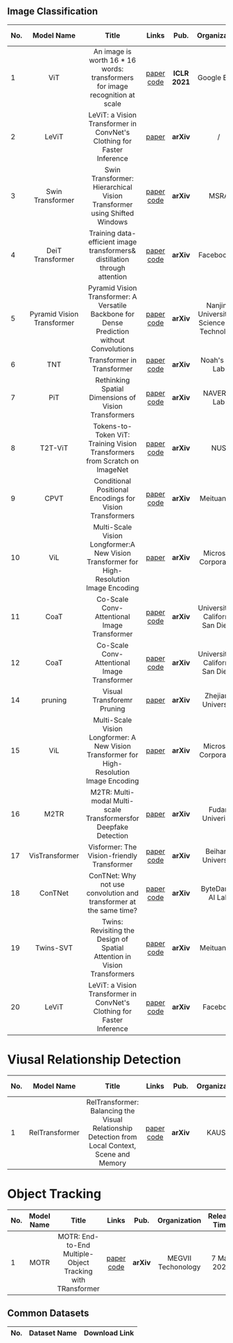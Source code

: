 ## Image Classification

|No.  |Model Name |Title |Links |Pub. | Organization| Release Time | 
|-----|:-----:|:-----:|:-----:|:--------:|:---:|:-------:|
|1|ViT |An image is worth 16 * 16 words: transformers for image recognition at scale |[paper]( https://arxiv.org/pdf/2010.11929.pdf) [code]( https://github.com/rwightman/pytorch-image-models) |__ICLR 2021__|Google Brain|22 Oct 2020|
|2|LeViT |LeViT: a Vision Transformer in ConvNet's Clothing for Faster Inference |[paper](https://arxiv.org/abs/2104.01136)  |__arXiv__|/|2 Apr 2021|
|3|Swin Transformer |Swin Transformer: Hierarchical Vision Transformer using Shifted Windows |[paper](https://arxiv.org/pdf/2103.14030.pdf) [code](https://github.com/microsoft/Swin-Transformer)  |__arXiv__|MSRA|25 Mar 2021|
|4|DeiT Transformer |Training data-efficient image transformers& distillation through attention |[paper](https://arxiv.org/pdf/2012.12877.pdf) [code](https://github.com/facebookresearch/deit)  |__arXiv__|Facebook AI|15 Jan 2021|
|5|Pyramid Vision Transformer |Pyramid Vision Transformer: A Versatile Backbone for Dense Prediction without Convolutions|[paper](https://arxiv.org/abs/2102.12122) [code](https://github.com/whai362/PVT)  |__arXiv__|Nanjing University of Science and Technology|24 Feb 2021|
|6|TNT |Transformer in Transformer|[paper](https://arxiv.org/pdf/2103.00112.pdf) [code](https://github.com/huawei-noah/noah-research/tree/master/TNT)  |__arXiv__|Noah's Ark Lab|27 Feb 2021|
|7|PiT |Rethinking Spatial Dimensions of Vision Transformers|[paper](https://arxiv.org/pdf/2103.16302.pdf) [code](https://github.com/naver-ai/pit)  |__arXiv__|NAVER AI Lab|30 Mar 2021|
|8|T2T-ViT |Tokens-to-Token ViT: Training Vision Transformers from Scratch on ImageNet|[paper](https://arxiv.org/pdf/2101.11986.pdf) [code](https://github.com/yitu-opensource/T2T-ViT)  |__arXiv__| NUS|22 Mar 2021|
|9|CPVT |Conditional Positional Encodings for Vision Transformers|[paper](https://arxiv.org/pdf/2102.10882.pdf) [code](https://github.com/Meituan-AutoML/CPVT)  |__arXiv__| Meituan Inc|18 Mar 2021|
|10|ViL |Multi-Scale Vision Longformer:A New Vision Transformer for High-Resolution Image Encoding|[paper](https://arxiv.org/pdf/2103.15358.pdf)   |__arXiv__| Microsoft Corporation|29 Mar 2021|
|11|CoaT |Co-Scale Conv-Attentional Image Transformer|[paper](https://arxiv.org/abs/2104.06399) [code](https://github.com/mlpc-ucsd/CoaT)  |__arXiv__| University of California San Diego|13 April 2021|
|12|CoaT |Co-Scale Conv-Attentional Image Transformer|[paper](https://arxiv.org/abs/2104.06399) [code](https://github.com/mlpc-ucsd/CoaT)  |__arXiv__| University of California San Diego|13 April 2021|
|14|pruning |Visual Transforemr Pruning | [paper](https://arxiv.org/pdf/2104.08500.pdf) |__arXiv__|Zhejiang University| 17 April 2021 |
|15|ViL| Multi-Scale Vision Longformer: A New Vision Transformer for High-Resolution Image Encoding| [paper](https://arxiv.org/pdf/2103.15358.pdf) |__arXiv__|Microsoft Corporation |29 Mar 2021|
|16|M2TR| M2TR: Multi-modal Multi-scale Transformersfor Deepfake Detection | [paper](https://arxiv.org/pdf/2104.09770.pdf) | __arXiv__ | Fudan Univeristy | 21 Apr|
|17|VisTransformer | Visformer: The Vision-friendly Transformer |[paper](https://arxiv.org/pdf/2104.12533.pdf) [code](https://github.com/danczs/Visformer) | __arXiv__ | Beihang University | 26 April 2021|
|18| ConTNet | ConTNet: Why not use convolution and transformer at the same time?| [paper](https://arxiv.org/pdf/2104.13497.pdf) [code](https://github.com/yan-hao-tian/ConTNet)|__arXiv__| ByteDance AI Lab | 27 Apr 2021 |
|19| Twins-SVT | Twins: Revisiting the Design of Spatial Attention in Vision Transformers  | [paper](https://arxiv.org/pdf/2104.13840.pdf) [code](https://github.com/Meituan-AutoML/Twins) |__arXiv__ | Meituan Inc | 28 Apr 2021|
|20|LeViT| LeViT: a Vision Transformer in ConvNet's Clothing for Faster Inference| [paper](https://arxiv.org/pdf/2104.01136.pdf) [code](https://github.com/facebookresearch/LeViT) | __arXiv__ | Facebook | 6 May 2021 |


# Viusal Relationship Detection
|No.  |Model Name |Title |Links |Pub. | Organization| Release Time | 
|-----|:-----:|:-----:|:-----:|:--------:|:---:|:-------:|
|1| RelTransformer | RelTransformer: Balancing the Visual Relationship Detection from Local Context, Scene and Memory| [paper](https://arxiv.org/pdf/2104.11934.pdf) [code](https://github.com/Vision-CAIR/RelTransformer) | __arXiv__| KAUST| 24 April 2021|



# Object Tracking
|No.  |Model Name |Title |Links |Pub. | Organization| Release Time | 
|-----|:-----:|:-----:|:-----:|:--------:|:---:|:-------:|
|1| MOTR | MOTR: End-to-End Multiple-Object Tracking with TRansformer| [paper](https://arxiv.org/pdf/2105.03247.pdf) [code](https://github.com/megvii-model/MOTR) | __arXiv__| MEGVII Techonology| 7 May 2021|



## Common Datasets
|No. |Dataset Name |Download Link|
|-----|:-----:|:-----:|
